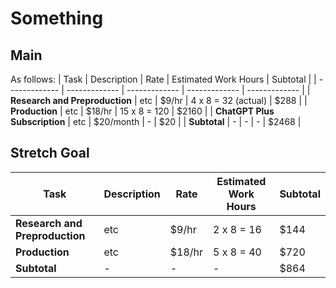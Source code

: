 
# Something

## Main
As follows:
| Task  | Description | Rate | Estimated Work Hours | Subtotal |
| ------------- | ------------- |  ------------- |  ------------- |  ------------- |
| **Research and Preproduction** | etc |  $9/hr |  4 x 8 = 32 (actual) | $288 |
| **Production** | etc | $18/hr | 15 x 8 = 120 | $2160 |
| **ChatGPT Plus Subscription** | etc | $20/month | - | $20 |
| **Subtotal** | - | - | - | $2468 |

## Stretch Goal
| Task  | Description | Rate | Estimated Work Hours | Subtotal |
| ------------- | ------------- |  ------------- |  ------------- |  ------------- |
| **Research and Preproduction** | etc |  $9/hr |  2 x 8 = 16 | $144 |
| **Production** | etc | $18/hr | 5 x 8 = 40 | $720 |
| **Subtotal** | - | - | - | $864 |
